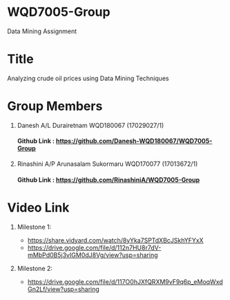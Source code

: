 # WQD7005-Group
Data Mining Assignment


# Title
Analyzing crude oil prices using Data Mining Techniques

# Group Members
1. Danesh A/L Durairetnam  WQD180067  (17029027/1)
   #### Github Link : https://github.com/Danesh-WQD180067/WQD7005-Group
2. Rinashini A/P Arunasalam Sukormaru  WQD170077  (17013672/1)
   #### Github Link : https://github.com/RinashiniA/WQD7005-Group

# Video Link 
1. Milestone 1:
    * https://share.vidyard.com/watch/8yYka7SPTdXBcJSkhYFYxX 
    * https://drive.google.com/file/d/112n7HU8r7dV-mMbPd0B5j3vIGM0dJ8Vg/view?usp=sharing
    
2. Milestone 2:
    * https://drive.google.com/file/d/117O0hJXfQRXM9vF9q6p_eMoqWxdGn2Lf/view?usp=sharing

